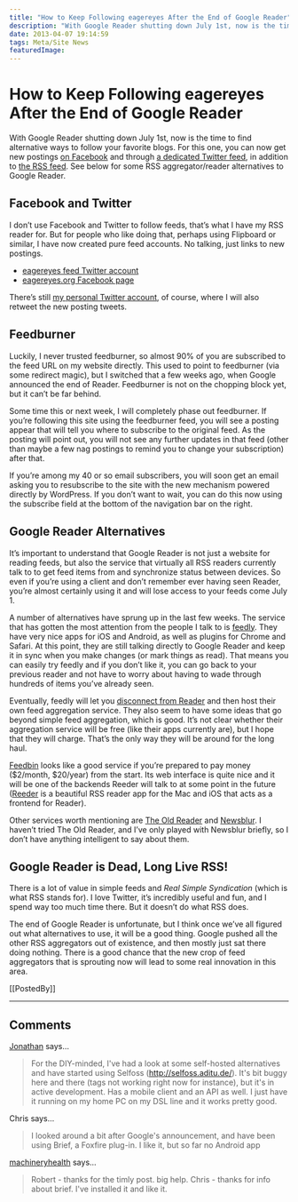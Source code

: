 ```yaml
---
title: "How to Keep Following eagereyes After the End of Google Reader"
description: "With Google Reader shutting down July 1st, now is the time to find alternative ways to follow your favorite blogs. For this one, you can now get new postings on Facebook and through a dedicated Twitter feed, in addition to the RSS feed. See below for some RSS aggregator/reader alternatives to Google Reader."
date: 2013-04-07 19:14:59
tags: Meta/Site News
featuredImage: 
---
```


# How to Keep Following eagereyes After the End of Google Reader

With Google Reader shutting down July 1st, now is the time to find alternative ways to follow your favorite blogs. For this one, you can now get new postings <a href="https://www.facebook.com/eagereyes.org">on Facebook</a> and through <a href="https://twitter.com/eagereyes_feed">a dedicated Twitter feed</a>, in addition to <a href="/feed">the RSS feed</a>. See below for some RSS aggregator/reader alternatives to Google Reader.

## Facebook and Twitter

I don’t use Facebook and Twitter to follow feeds, that’s what I have my RSS reader for. But for people who like doing that, perhaps using Flipboard or similar, I have now created pure feed accounts. No talking, just links to new postings.
<ul>
	<li><a href="https://twitter.com/eagereyes_feed">eagereyes feed Twitter account</a></li>
	<li><a href="https://www.facebook.com/eagereyes.org">eagereyes.org Facebook page</a></li>
</ul>
There’s still <a href="https://twitter.com/eagereyes">my personal Twitter account</a>, of course, where I will also retweet the new posting tweets.

## Feedburner

Luckily, I never trusted feedburner, so almost 90% of you are subscribed to the feed URL on my website directly. This used to point to feedburner (via some redirect magic), but I switched that a few weeks ago, when Google announced the end of Reader. Feedburner is not on the chopping block yet, but it can’t be far behind.

Some time this or next week, I will completely phase out feedburner. If you’re following this site using the feedburner feed, you will see a posting appear that will tell you where to subscribe to the original feed. As the posting will point out, you will not see any further updates in that feed (other than maybe a few nag postings to remind you to change your subscription) after that.

If you’re among my 40 or so email subscribers, you will soon get an email asking you to resubscribe to the site with the new mechanism powered directly by WordPress. If you don’t want to wait, you can do this now using the subscribe field at the bottom of the navigation bar on the right.

## Google Reader Alternatives

It’s important to understand that Google Reader is not just a website for reading feeds, but also the service that virtually all RSS readers currently talk to to get feed items from and synchronize status between devices. So even if you’re using a client and don’t remember ever having seen Reader, you’re almost certainly using it and will lose access to your feeds come July 1.

A number of alternatives have sprung up in the last few weeks. The service that has gotten the most attention from the people I talk to is <a href="http://www.feedly.com">feedly</a>. They have very nice apps for iOS and Android, as well as plugins for Chrome and Safari. At this point, they are still talking directly to Google Reader and keep it in sync when you make changes (or mark things as read). That means you can easily try feedly and if you don’t like it, you can go back to your previous reader and not have to worry about having to wade through hundreds of items you’ve already seen.

Eventually, feedly will let you <a href="http://blog.feedly.com/2013/03/14/google-reader/">disconnect from Reader</a> and then host their own feed aggregation service. They also seem to have some ideas that go beyond simple feed aggregation, which is good. It’s not clear whether their aggregation service will be free (like their apps currently are), but I hope that they will charge. That’s the only way they will be around for the long haul.

<a href="https://feedbin.me">Feedbin</a> looks like a good service if you’re prepared to pay money ($2/month, $20/year) from the start. Its web interface is quite nice and it will be one of the backends Reeder will talk to at some point in the future (<a href="http://reederapp.com">Reeder</a> is a beautiful RSS reader app for the Mac and iOS that acts as a frontend for Reader).

Other services worth mentioning are <a href="http://theoldreader.com/">The Old Reader</a> and <a href="http://www.newsblur.com/">Newsblur</a>. I haven’t tried The Old Reader, and I’ve only played with Newsblur briefly, so I don’t have anything intelligent to say about them.

## Google Reader is Dead, Long Live RSS!

There is a lot of value in simple feeds and <em>Real Simple Syndication</em> (which is what RSS stands for). I love Twitter, it’s incredibly useful and fun, and I spend way too much time there. But it doesn’t do what RSS does.

The end of Google Reader is unfortunate, but I think once we’ve all figured out what alternatives to use, it will be a good thing. Google pushed all the other RSS aggregators out of existence, and then mostly just sat there doing nothing. There is a good chance that the new crop of feed aggregators that is sprouting now will lead to some real innovation in this area.

[[PostedBy]]

<aside class="comments">

---
## Comments

<a href="http://webtorque.org" rel="nofollow noopener" target="_blank">Jonathan</a> says…
>	For the DIY-minded, I've had a look at some self-hosted alternatives and have started using Selfoss (http://selfoss.aditu.de/). It's bit buggy here and there (tags not working right now for instance), but it's in active development. Has a mobile client and an API as well. I just have it running on my home PC on my DSL line and it works pretty good.

Chris says…
>	I looked around a bit after Google's announcement, and have been using Brief, a Foxfire plug-in. I like it, but so far no Android app

<a href="http://gravatar.com/machineryhealth" rel="nofollow noopener" target="_blank">machineryhealth</a> says…
>	Robert - thanks for the timly post. big help.
>	Chris - thanks for info about brief. I've installed it and like it.

</aside>

